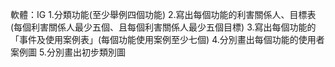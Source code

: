 軟體：IG 
1.分類功能(至少舉例四個功能)
2.寫出每個功能的利害關係人、目標表(每個利害關係人最少五個、且每個利害關係人最少五個目標)
3.寫出每個功能的「事件及使用案例表」(每個功能使用案例至少七個)
4.分別畫出每個功能的使用者案例圖
5.分別畫出初步類別圖

